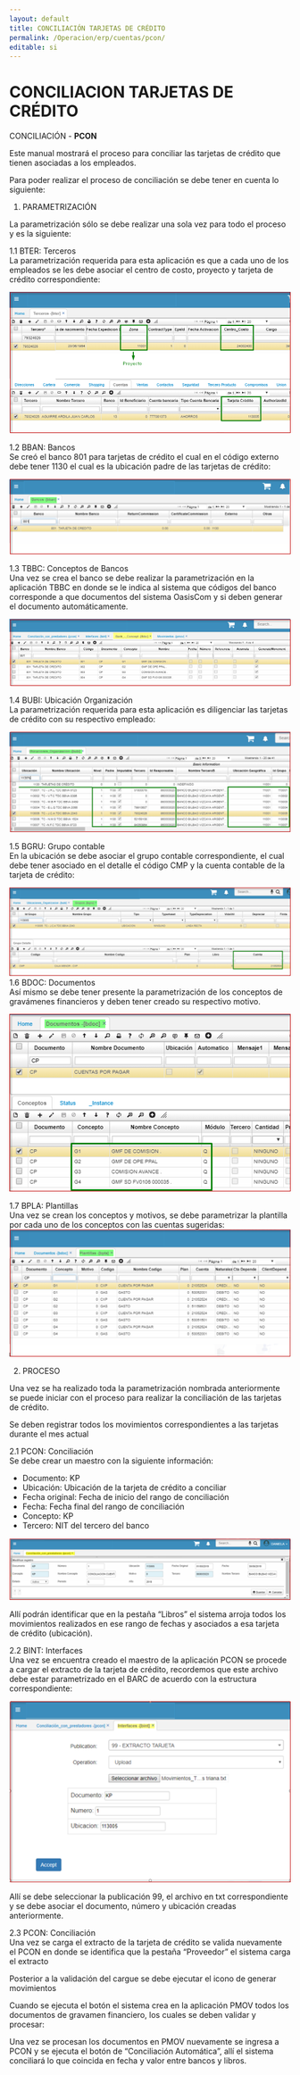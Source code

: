 ```yaml
---
layout: default
title: CONCILIACIÓN TARJETAS DE CRÉDITO  
permalink: /Operacion/erp/cuentas/pcon/  
editable: si  
---  
```


# CONCILIACION TARJETAS DE CRÉDITO  

CONCILIACIÓN -  **PCON**  

Este manual mostrará el proceso para conciliar las tarjetas de crédito que tienen asociadas a los empleados.  

Para poder realizar el proceso de conciliación se debe tener en cuenta lo siguiente:  

1.	PARAMETRIZACIÓN  

La parametrización sólo se debe realizar una sola vez para todo el proceso y es la siguiente:  

1.1	BTER: Terceros  
La parametrización requerida para esta aplicación es que a cada uno de los empleados se les debe asociar el centro de costo, proyecto y tarjeta de crédito correspondiente:   

 ![](bter1.png)  



1.2	BBAN: Bancos  
Se creó el banco 801 para tarjetas de crédito el cual en el código externo debe tener 1130 el cual es la ubicación padre de las tarjetas de crédito:  

 ![](bban1.png)  

1.3	TBBC: Conceptos de Bancos  
Una vez se crea el banco se debe realizar la parametrización en la aplicación TBBC en donde se le indica al sistema que códigos del banco corresponde a que documentos del sistema OasisCom y si deben generar el documento automáticamente.  
 
  ![](tbbc2.png)  

1.4	BUBI: Ubicación Organización  
La parametrización requerida para esta aplicación es diligenciar las tarjetas de crédito con su respectivo empleado:  

  ![](bubi.png)  

1.5	BGRU: Grupo contable  
En la ubicación se debe asociar el grupo contable correspondiente, el cual debe tener asociado en el detalle el código CMP y la cuenta contable de la tarjeta de crédito:  
  
   ![](bgru1.png)  
1.6	BDOC: Documentos  
Así mismo se debe tener presente la parametrización de los conceptos de gravámenes financieros y deben tener creado su respectivo motivo.  

 ![](bdoc.png)  

1.7	BPLA: Plantillas  
Una vez se crean los conceptos y motivos, se debe parametrizar la plantilla por cada uno de los conceptos con las cuentas sugeridas:  
  ![](bpla.png)  



2.	PROCESO  

Una vez se ha realizado toda la parametrización nombrada anteriormente se puede iniciar con el proceso para realizar la conciliación de las tarjetas de crédito.  

Se deben registrar todos los movimientos correspondientes a las tarjetas durante el mes actual  

2.1	PCON: Conciliación   
Se debe crear un maestro con la siguiente información:  
-	Documento: KP   
-	Ubicación: Ubicación de la tarjeta de crédito a conciliar  
-	Fecha original: Fecha de inicio del rango de conciliación  
-	Fecha: Fecha final del rango de conciliación  
-	Concepto: KP  
-	Tercero: NIT del tercero del banco  

 ![](pcon2.png)  

Allí podrán identificar que en la pestaña “Libros” el sistema arroja todos los movimientos realizados en ese rango de fechas y asociados a esa tarjeta de crédito (ubicación).  



2.2	BINT: Interfaces  
Una vez se encuentra creado el maestro de la aplicación PCON se procede a cargar el extracto de la tarjeta de crédito, recordemos que este archivo debe estar parametrizado en el BARC de acuerdo con la estructura correspondiente:  

  ![](bint1.png)  

Allí se debe seleccionar la publicación 99, el archivo en txt correspondiente y se debe asociar el documento, número y ubicación creadas anteriormente.  

2.3	PCON: Conciliación   
Una vez se carga el extracto de la tarjeta de crédito se valida nuevamente el PCON en donde se identifica que la pestaña “Proveedor” el sistema carga el extracto  



 

Posterior a la validación del cargue se debe ejecutar el icono de generar movimientos  

 

Cuando se ejecuta el botón el sistema crea en la aplicación PMOV todos los documentos de gravamen financiero, los cuales se deben validar y procesar:  






 

Una vez se procesan los documentos en PMOV nuevamente se ingresa a PCON y se ejecuta el botón de “Conciliación Automática”, allí el sistema conciliará lo que coincida en fecha y valor entre bancos y libros.  

 







 


